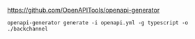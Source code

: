 https://github.com/OpenAPITools/openapi-generator

`openapi-generator generate -i openapi.yml -g typescript -o ./backchannel`